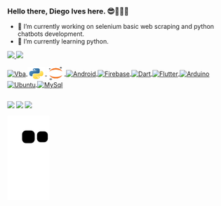 ### Hello there, Diego Ives here. 😎👨🏾‍💻

- 🔭 I’m currently working on selenium basic web scraping and python chatbots development.
- 🌱 I’m currently learning python.

 <div>
  <a href="https://github.com/DiegoIves/">
  <img height="160em" src="https://github-readme-stats.vercel.app/api?username=DiegoIves&show_icons=true&theme=tokyonight&include_all_commits=true&count_private=true"/>
  <img height="160em" src="https://github-readme-stats.vercel.app/api/top-langs/?username=DiegoIves&layout=compact&langs_count=6&theme=tokyonight"/>
</div>

<div style="display: inline_block"><br>
 <img align="center" alt="Vba" height="30" width="40" src="https://github.com/DiegoIves/SeviSnacks/blob/master/SeviSnack/file_type_vba_icon_130097.svg">
 <img align="center" alt="Python" height="30" width="40" src="https://raw.githubusercontent.com/devicons/devicon/master/icons/python/python-original.svg">
 <img align="center" alt="Jupyter" height="30" width="40" src="https://github.com/devicons/devicon/blob/master/icons/jupyter/jupyter-original.svg">
 <img align="center" alt="Android" height="30" width="40" src="https://cdn.jsdelivr.net/gh/devicons/devicon/icons/android/android-original-wordmark.svg">
 <img align="center" alt="Firebase" height="30" width="40" src="https://cdn.jsdelivr.net/gh/devicons/devicon/icons/firebase/firebase-plain-wordmark.svg">
 <img align="center" alt="Dart" height="30" width="40" src="https://cdn.jsdelivr.net/gh/devicons/devicon/icons/dart/dart-original.svg">
 <img align="center" alt="Flutter" height="30" width="40" src="https://cdn.jsdelivr.net/gh/devicons/devicon/icons/flutter/flutter-original.svg">
 <img align="center" alt="Arduino" height="30" width="40" src="https://cdn.jsdelivr.net/gh/devicons/devicon/icons/arduino/arduino-original.svg">
 <img align="center" alt="Ubuntu" height="30" width="40" src="https://cdn.jsdelivr.net/gh/devicons/devicon/icons/ubuntu/ubuntu-plain-wordmark.svg">
 <img align="center" alt="MySql" height="60" width="55" src="https://cdn.jsdelivr.net/gh/devicons/devicon/icons/mysql/mysql-original-wordmark.svg">
 
 
  ##
 <div> 
  <a href="https://www.youtube.com/channel/UCmU1F7vQyY7weR2M-3CihLw" target="_blank"><img src="https://img.shields.io/badge/YouTube-FF0000?style=for-the-badge&logo=youtube&logoColor=white" target="_blank"></a>
  <a href = "mailto:diego.ives3@outlook.com"><img src="https://img.shields.io/badge/Microsoft_Outlook-0078D4?style=for-the-badge&logo=microsoft-outlook&logoColor=white" target="_blank"></a>
  <a href=https://www.linkedin.com/in/diego-ives-silva-de-lima-05a53318a target="_blank"><img src="https://img.shields.io/badge/-LinkedIn-%230077B5?style=for-the-badge&logo=linkedin&logoColor=white" target="_blank"></a> 
 
  ![Snake animation](https://github.com/rafaballerini/rafaballerini/blob/output/github-contribution-grid-snake.svg)
 
</div>

